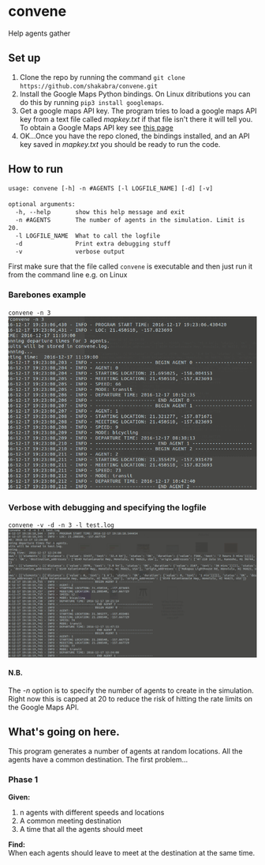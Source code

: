 # convene
Help agents gather

## Set up
1. Clone the repo by running the command `git clone https://github.com/shakabra/convene.git`
2. Install the Google Maps Python bindings. On Linux ditributions you can do this
by running `pip3 install googlemaps`.
3. Get a google maps API key. The program tries to load a google maps API key
from a text file called *mapkey.txt* if that file isn't there it will tell you.
To obtain a Google Maps API key see [this page](https://github.com/googlemaps/google-maps-services-python)
4. OK...Once you have the repo cloned, the bindings installed, and an API key 
saved in *mapkey.txt* you should be ready to run the code.

## How to run
```
usage: convene [-h] -n #AGENTS [-l LOGFILE_NAME] [-d] [-v]

optional arguments:
  -h, --help       show this help message and exit
  -n #AGENTS       The number of agents in the simulation. Limit is 20.
  -l LOGFILE_NAME  What to call the logfile
  -d               Print extra debugging stuff
  -v               verbose output
```
First make sure that the file called `convene` is executable and then just run
it from the command line e.g. on Linux  
### Barebones example
`convene -n 3`  
![Demo image](/demo/convene_demo_barebones.png?raw=true)

### Verbose with debugging and specifying the logfile
`convene -v -d -n 3 -l test.log`  
![Verbose demo image](/demo/convene_verbose_debug.png?raw=true)

#### N.B.
The *-n* option is to specify the number of agents to create in the simulation.
Right now this is capped at 20 to reduce the risk of hitting the rate limits on
the Google Maps API.

## What's going on here.
This program generates a number of agents at random locations. All the agents
have a common destination. The first problem...  
### Phase 1
**Given:**  
1. n agents with different speeds and locations
2. A common meeting destination
3. A time that all the agents should meet

**Find:**  
When each agents should leave to meet at the destination at the same time.
